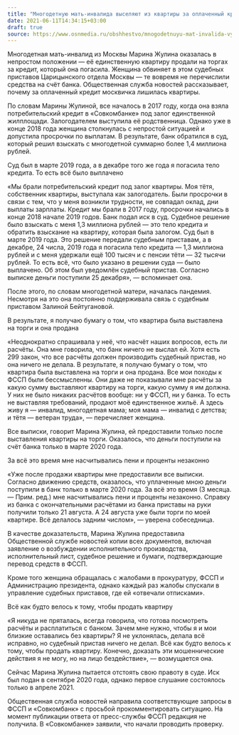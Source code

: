 ```yaml
---
title: "Многодетную мать-инвалида выселяют из квартиры за оплаченный кредит — она винит в этом приставов"
date: 2021-06-11T14:34:15+03:00
draft: true
source: https://www.osnmedia.ru/obshhestvo/mnogodetnuyu-mat-invalida-vyselyayut-iz-kvartiry-za-oplachennyj-kredit-ona-vinit-v-etom-pristavov/
---
```


Многодетная мать-инвалид из Москвы Марина Жулина оказалась в непростом положении — её единственную квартиру продали на торгах за кредит, который она погасила. Женщина обвиняет в этом судебных приставов Царицынского отдела Москвы — те вовремя не перечислили средства на счёт банка. Общественная служба новостей рассказывает, почему за оплаченный кредит москвичка лишилась квартиры.

По словам Марины Жулиной, все началось в 2017 году, когда она взяла потребительский кредит в «Совкомбанке» под залог единственной жилплощади. Залогодателем выступила её родственница. Однако уже в конце 2018 года женщина столкнулась с непростой ситуацией и допустила просрочки по выплатам. В результате, банк обратился в суд, который решил взыскать с многодетной суммарно более 1,4 миллиона рублей.

Суд был в марте 2019 года, а в декабре того же года я погасила тело кредита. То есть всё было выплачено

«Мы брали потребительский кредит под залог квартиры. Моя тётя, собственник квартиры, выступала как залогодатель. Были просрочки в связи с тем, что у меня возникли трудности, не совпадал оклад, дни выплаты зарплаты. Кредит мы брали в 2017 году, просрочки начались в конце 2018 начале 2019 годов. Банк подал иск в суд. Судебное решение было взыскать с меня 1,3 миллиона рублей — это тело кредита и обратить взыскание на квартиру, которая была залогом. Суд был в марте 2019 года. Это решение передали судебным приставам, а в декабре, 24 числа, 2019 года я погасила тело кредита — 1,3 миллиона рублей и с меня удержали ещё 100 тысяч и с пенсии тёти — 32 тысячи рублей. То есть всё, что было указано в решении суда — было выплачено. Об этом был уведомлён судебный пристав. Согласно выписке деньги поступили 25 декабря», — вспоминает она.

После этого, по словам многодетной матери, началась пандемия. Несмотря на это она постоянно поддерживала связь с судебным приставом Залиной Бейтугановой.

В результате, я получаю бумагу о том, что квартира была выставлена на торги и она продана

«Неоднократно спрашивала у неё, что насчёт наших вопросов, есть ли расчёты. Она мне говорила, что банк ничего не выслал ей. Хотя есть 299 закон, что все расчёты должен производить судебный пристав, но она ничего не делала. В результате, я получаю бумагу о том, что квартира была выставлена на торги и она продана. Все мои походы к ФССП были бессмысленны. Они даже не показывали мне расчёты за какую сумму выставляют квартиру на торги, какую сумму я им должна. У них не было никаких расчётов вообще: ни у ФССП, ни у банка. То есть не выставляя требований, продают моё единственное жильё. А здесь живу я — инвалид, многодетная мама; моя мама — инвалид с детства; и тётя — ветеран труда», — перечисляет женщина.

Все выписки, говорит Марина Жулина, ей предоставили только после выставления квартиры на торги. Оказалось, что деньги поступили на счёт банка только в марте 2020 года.

За всё это время мне насчитывались пени и проценты незаконно

«Уже после продажи квартиры мне предоставили все выписки. Согласно движению средств, оказалось, что уплаченные мною деньги поступили в банк только в марте 2020 года. За всё это время (3 месяца. — Прим. ред.) мне насчитывались пени и проценты незаконно. Справку из банка с окончательными расчётами из банка приставы на руки получили только 21 августа. А 24 августа уже были торги по моей квартире. Всё делалось задним числом», — уверена собеседница.

В качестве доказательств, Марина Жулина предоставила Общественной службе новостей копии всех документов, включая заявление о возбуждении исполнительного производства, исполнительный лист, судебное решение и бумаги, подтверждающие перевод средств в ФССП.

Кроме того женщина обращалась с жалобами в прокуратуру, ФССП и Администрацию президента, однако каждый раз жалобы спускали в управление судебных приставов, где ей «отвечали отписками».

Всё как будто велось к тому, чтобы продать квартиру

«Я никуда не пряталась, всегда говорила, что готова посмотреть расчёты и расплатиться с банком. Зачем мне нужно, чтобы я и мои близкие оставались без квартиры? Я не уклонялась, делала всё исправно, но судебный пристав ничего не делал. Всё как будто велось к тому, чтобы продать квартиру. Конечно, доказать эти мошеннические действия я не могу, но на лицо бездействие», — возмущается она.

Сейчас Марина Жулина пытается отстоять свою правоту в суде. Иск был подан в сентябре 2020 года, однако первое слушание состоялось только в апреле 2021.

Общественная служба новостей направила соответствующие запросы в ФССП и «Совкомбанк» с просьбой прокомментировать ситуацию. На момент публикации ответа от пресс-службы ФССП редакция не получила. В «Совкомбанке» заявили, что начали проводить проверку.